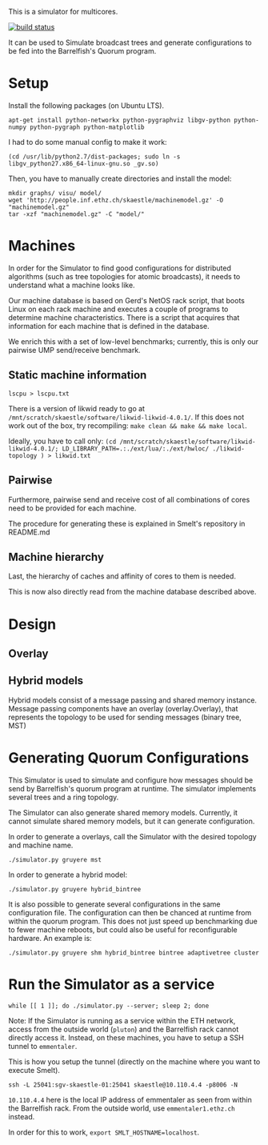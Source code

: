 This is a simulator for multicores.

[![build status](https://gitlab.inf.ethz.ch/skaestle/Simulator/badges/ci/build.svg)](https://gitlab.inf.ethz.ch/skaestle/Simulator/commits/ci)

It can be used to Simulate broadcast trees and generate configurations
to be fed into the Barrelfish's Quorum program.

# Setup

Install the following packages (on Ubuntu LTS).

    apt-get install python-networkx python-pygraphviz libgv-python python-numpy python-pygraph python-matplotlib

I had to do some manual config to make it work:

    (cd /usr/lib/python2.7/dist-packages; sudo ln -s libgv_python27.x86_64-linux-gnu.so _gv.so)

Then, you have to manually create directories and install the model:

    mkdir graphs/ visu/ model/
    wget 'http://people.inf.ethz.ch/skaestle/machinemodel.gz' -O "machinemodel.gz"
    tar -xzf "machinemodel.gz" -C "model/"


# Machines

In order for the Simulator to find good configurations for distributed
algorithms (such as tree topologies for atomic broadcasts), it needs
to understand what a machine looks like.

Our machine database is based on Gerd's NetOS rack script, that boots
Linux on each rack machine and executes a couple of programs to
determine machine characteristics. There is a script that acquires
that information for each machine that is defined in the database.

We enrich this with a set of low-level benchmarks; currently, this is
only our pairwise UMP send/receive benchmark.

## Static machine information

```lscpu > lscpu.txt```

There is a version of likwid ready to go at `/mnt/scratch/skaestle/software/likwid-likwid-4.0.1/`.
If this does not work out of the box, try recompiling: `make clean && make && make local`.

Ideally, you have to call only:
```(cd /mnt/scratch/skaestle/software/likwid-likwid-4.0.1/; LD_LIBRARY_PATH=.:./ext/lua/:./ext/hwloc/ ./likwid-topology ) > likwid.txt```


## Pairwise

Furthermore, pairwise send and receive cost of all combinations of
cores need to be provided for each machine.

The procedure for generating these is explained in Smelt's repository in README.md


## Machine hierarchy

Last, the hierarchy of caches and affinity of cores to them is needed.

This is now also directly read from the machine database described
above.

# Design

## Overlay

## Hybrid models

Hybrid models consist of a message passing and shared memory
instance. Message passing components have an overlay
(overlay.Overlay), that represents the topology to be used for sending
messages (binary tree, MST)

# Generating Quorum Configurations

This Simulator is used to simulate and configure how messages should
be send by Barrelfish's quorum program at runtime. The simulator
implements several trees and a ring topology.

The Simulator can also generate shared memory models. Currently, it
cannot simulate shared memory models, but it can generate
configuration.

In order to generate a overlays, call the Simulator with the desired
topology and machine name.

```./simulator.py gruyere mst```

In order to generate a hybrid model:

```./simulator.py gruyere hybrid_bintree```

It is also possible to generate several configurations in the same
configuration file. The configuration can then be chanced at runtime
from within the quorum program. This does not just speed up
benchmarking due to fewer machine reboots, but could also be useful
for reconfigurable hardware. An example is:

```./simulator.py gruyere shm hybrid_bintree bintree adaptivetree cluster```


# Run the Simulator as a service

```while [[ 1 ]]; do ./simulator.py --server; sleep 2; done```

Note: If the Simulator is running as a service within the ETH network,
access from the outside world (`pluton`) and the Barrelfish rack cannot
directly access it. Instead, on these machines, you have to setup a
SSH tunnel to `emmentaler`.

This is how you setup the tunnel (directly on the machine where you
want to execute Smelt).

```ssh -L 25041:sgv-skaestle-01:25041 skaestle@10.110.4.4 -p8006 -N```

`10.110.4.4` here is the local IP address of emmentaler as seen from
within the Barrelfish rack. From the outside world, use
`emmentaler1.ethz.ch` instead.

In order for this to work, `export SMLT_HOSTNAME=localhost`.
